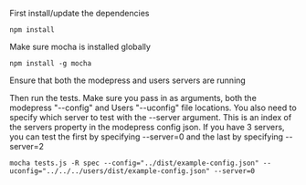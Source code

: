 First install/update the dependencies

	npm install

Make sure mocha is installed globally

	npm install -g mocha

Ensure that both the modepress and users servers are running

Then run the tests. Make sure you pass in as arguments, both the modepress "--config" and Users "--uconfig" file locations. You also need to specify which server to test with the --server argument. This is an index of the servers property in the modepress config json. If you have 3 servers, you can  test the first by specifying --server=0 and the last by specifying --server=2

	mocha tests.js -R spec --config="../dist/example-config.json" --uconfig="../../../users/dist/example-config.json" --server=0